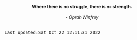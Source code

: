 
<div align="center"><b><span>Where there is no struggle, there is no strength. </span></b><br><br><i> - Oprah Winfrey</i></div>
<br><br><kbd>Last updated:Sat Oct 22 12:11:31 2022</kbd>